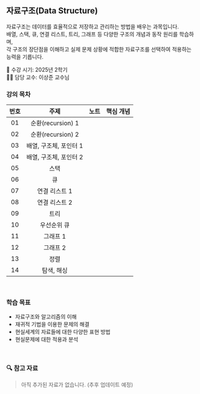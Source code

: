 ## 자료구조(Data Structure)
자료구조는 데이터를 효율적으로 저장하고 관리하는 방법을 배우는 과목입니다.  
배열, 스택, 큐, 연결 리스트, 트리, 그래프 등 다양한 구조의 개념과 동작 원리를 학습하며,  
각 구조의 장단점을 이해하고 실제 문제 상황에 적합한 자료구조를 선택하여 적용하는 능력을 기릅니다.

📅 수강 시기: 2025년 2학기  
👨‍🏫 담당 교수: 이상준 교수님
<br>

### 강의 목차

| 번호 | 주제              | 노트            | 핵심 개념                |
|:------:|:-------------------:|:-----------------------:|:---------------------:|
| 01   |     순환(recursion) 1      | []() |  |
| 02   |     순환(recursion) 2      | []() |  |
| 03   |     배열, 구조체, 포인터 1      | []() |  |
| 04   |     배열, 구조체, 포인터 2      | []() |  |
| 05   |     스택      | []() |  |
| 06   |     큐      | []() |  |
| 07   |     연결 리스트 1      | []() |  |
| 08   |     연결 리스트 2      | []() |  |
| 09   |     트리      | []() |  |
| 10   |     우선순위 큐      | []() |  |
| 11   |     그래프 1      | []() |  |
| 12   |     그래프 2      | []() |  |
| 13   |     정렬      | []() |  |
| 14   |     탐색, 해싱      | []() |  |

<br>

### 학습 목표
- 자료구조와 알고리즘의 이해
- 재귀적 기법을 이용한 문제의 해결
- 현실세계의 자료들에 대한 다양한 표현 방법
- 현실문제에 대한 적용과 분석

<br>

### 🔍 참고 자료
> 아직 추가된 자료가 없습니다. (추후 업데이트 예정)
